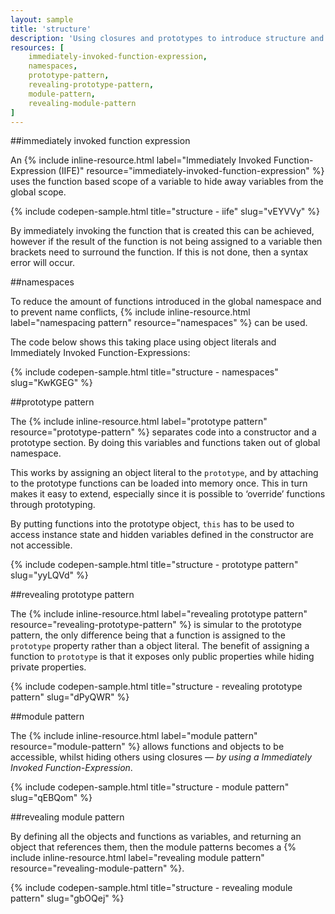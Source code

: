 ```yaml
---
layout: sample
title: 'structure'
description: 'Using closures and prototypes to introduce structure and patterns.'
resources: [
    immediately-invoked-function-expression,
    namespaces,
    prototype-pattern,
    revealing-prototype-pattern,
    module-pattern,
    revealing-module-pattern
]
---
```


##immediately invoked function expression

An {% include inline-resource.html label="Immediately Invoked Function-Expression (IIFE)" resource="immediately-invoked-function-expression" %}
uses the function based scope of a variable to hide away variables from the global scope.

{% include codepen-sample.html title="structure - iife" slug="vEYVVy" %}

By immediately invoking the function that is created this can be achieved, however
if the result of the function is not being assigned to a variable then brackets need to
surround the function.  If this is not done, then a syntax error will occur.


##namespaces

To reduce the amount of functions introduced in the global namespace and to prevent name conflicts,
{% include inline-resource.html label="namespacing pattern" resource="namespaces" %} can be used.

The code below shows this taking place using object literals and Immediately Invoked Function-Expressions:

{% include codepen-sample.html title="structure - namespaces" slug="KwKGEG" %}


##prototype pattern

The {% include inline-resource.html label="prototype pattern" resource="prototype-pattern" %} separates code
into a constructor and a prototype section.  By doing this variables and functions taken out of global namespace.

This works by assigning an object literal to the `prototype`, and by attaching to the prototype functions can be loaded
into memory once. This in turn makes it easy to extend, especially since it is possible to ‘override’ functions through
prototyping.

By putting functions into the prototype object, `this` has to be used to access instance state and hidden variables
defined in the constructor are not accessible.

{% include codepen-sample.html title="structure - prototype pattern" slug="yyLQVd" %}

##revealing prototype pattern

The {% include inline-resource.html label="revealing prototype pattern" resource="revealing-prototype-pattern" %}
is simular to the prototype pattern, the only difference being that a function is
assigned to the `prototype` property rather than a object literal.  The benefit of
assigning a function to `prototype` is that it exposes only public properties while hiding private properties.

{% include codepen-sample.html title="structure - revealing prototype pattern" slug="dPyQWR" %}

##module pattern

The {% include inline-resource.html label="module pattern" resource="module-pattern" %}
allows functions and objects to be accessible, whilst hiding others using closures &mdash;
_by using a Immediately Invoked Function-Expression_.

{% include codepen-sample.html title="structure - module pattern" slug="qEBQom" %}


##revealing module pattern

By defining all the objects and functions as variables, and returning an object that references them,
then the module patterns becomes a 
{% include inline-resource.html label="revealing module pattern" resource="revealing-module-pattern" %}.

{% include codepen-sample.html title="structure - revealing module pattern" slug="gbOQej" %}
